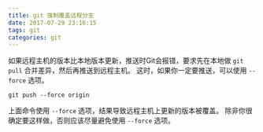```yaml
---
title: git 强制覆盖远程分支
date: 2017-07-29 23:16:15
tags: git
categories: git
---
```

如果远程主机的版本比本地版本更新，推送时Git会报错，要求先在本地做 `git pull` 合并差异，然后再推送到远程主机。
这时，如果你一定要推送，可以使用 `--force` 选项。
```
git push --force origin 
```
上面命令使用 `--force` 选项，结果导致远程主机上更新的版本被覆盖。
除非你很确定要这样做，否则应该尽量避免使用 `--force` 选项。

<!-- more -->
